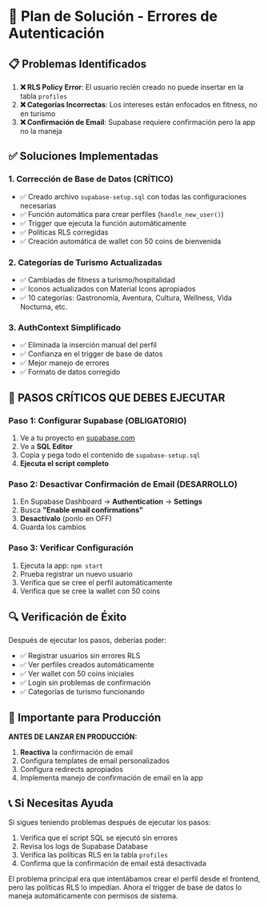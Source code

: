 # 🔧 Plan de Solución - Errores de Autenticación

## 📋 Problemas Identificados

1. **❌ RLS Policy Error**: El usuario recién creado no puede insertar en la tabla `profiles`
2. **❌ Categorías Incorrectas**: Los intereses están enfocados en fitness, no en turismo
3. **❌ Confirmación de Email**: Supabase requiere confirmación pero la app no la maneja

## ✅ Soluciones Implementadas

### 1. **Corrección de Base de Datos (CRÍTICO)**
- ✅ Creado archivo `supabase-setup.sql` con todas las configuraciones necesarias
- ✅ Función automática para crear perfiles (`handle_new_user()`)
- ✅ Trigger que ejecuta la función automáticamente
- ✅ Políticas RLS corregidas
- ✅ Creación automática de wallet con 50 coins de bienvenida

### 2. **Categorías de Turismo Actualizadas**
- ✅ Cambiadas de fitness a turismo/hospitalidad
- ✅ Iconos actualizados con Material Icons apropiados
- ✅ 10 categorías: Gastronomía, Aventura, Cultura, Wellness, Vida Nocturna, etc.

### 3. **AuthContext Simplificado**
- ✅ Eliminada la inserción manual del perfil
- ✅ Confianza en el trigger de base de datos
- ✅ Mejor manejo de errores
- ✅ Formato de datos corregido

## 🚨 PASOS CRÍTICOS QUE DEBES EJECUTAR

### **Paso 1: Configurar Supabase (OBLIGATORIO)**
1. Ve a tu proyecto en [supabase.com](https://supabase.com)
2. Ve a **SQL Editor**
3. Copia y pega todo el contenido de `supabase-setup.sql`
4. **Ejecuta el script completo**

### **Paso 2: Desactivar Confirmación de Email (DESARROLLO)**
1. En Supabase Dashboard → **Authentication** → **Settings**
2. Busca **"Enable email confirmations"**
3. **Desactívalo** (ponlo en OFF)
4. Guarda los cambios

### **Paso 3: Verificar Configuración**
1. Ejecuta la app: `npm start`
2. Prueba registrar un nuevo usuario
3. Verifica que se cree el perfil automáticamente
4. Verifica que se cree la wallet con 50 coins

## 🔍 Verificación de Éxito

Después de ejecutar los pasos, deberías poder:
- ✅ Registrar usuarios sin errores RLS
- ✅ Ver perfiles creados automáticamente
- ✅ Ver wallet con 50 coins iniciales
- ✅ Login sin problemas de confirmación
- ✅ Categorías de turismo funcionando

## 🚨 Importante para Producción

**ANTES DE LANZAR EN PRODUCCIÓN:**
1. **Reactiva** la confirmación de email
2. Configura templates de email personalizados
3. Configura redirects apropiados
4. Implementa manejo de confirmación de email en la app

## 📞 Si Necesitas Ayuda

Si sigues teniendo problemas después de ejecutar los pasos:
1. Verifica que el script SQL se ejecutó sin errores
2. Revisa los logs de Supabase Database
3. Verifica las políticas RLS en la tabla `profiles`
4. Confirma que la confirmación de email está desactivada

El problema principal era que intentábamos crear el perfil desde el frontend, pero las políticas RLS lo impedían. Ahora el trigger de base de datos lo maneja automáticamente con permisos de sistema.